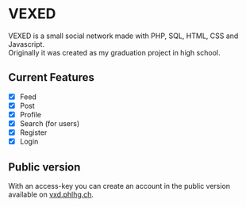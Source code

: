 # VEXED
VEXED is a small social network made with PHP, SQL, HTML, CSS and Javascript.<br/>
Originally it was created as my graduation project in high school. 

## Current Features
- [x] Feed
- [x] Post
- [x] Profile
- [x] Search (for users)
- [x] Register
- [x] Login

## Public version
With an access-key you can create an account in the public version available on [vxd.phlhg.ch](http://vxd.phlhg.ch).
